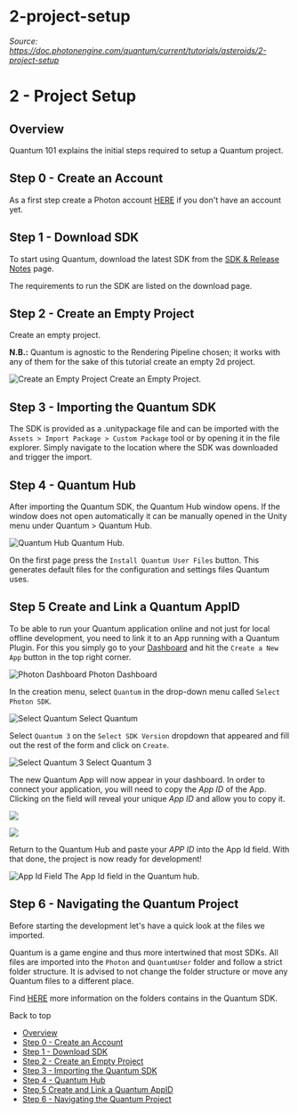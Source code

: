 # 2-project-setup

_Source: https://doc.photonengine.com/quantum/current/tutorials/asteroids/2-project-setup_

# 2 - Project Setup

## Overview

Quantum 101 explains the initial steps required to setup a Quantum project.

## Step 0 - Create an Account

As a first step create a Photon account [HERE](https://id.photonengine.com/account/signup) if you don't have an account yet.

## Step 1 - Download SDK

To start using Quantum, download the latest SDK from the [SDK & Release Notes](/quantum/current/getting-started/initial-setup) page.

The requirements to run the SDK are listed on the download page.

## Step 2 - Create an Empty Project

Create an empty project.

**N.B.:** Quantum is agnostic to the Rendering Pipeline chosen; it works with any of them for the sake of this tutorial create an empty 2d project.

![Create an Empty Project](/docs/img/quantum/v3/tutorials/asteroids/2-create-project.png)
Create an Empty Project.
## Step 3 - Importing the Quantum SDK

The SDK is provided as a .unitypackage file and can be imported with the `Assets > Import Package > Custom Package` tool or by opening it in the file explorer. Simply navigate to the location where the SDK was downloaded and trigger the import.

## Step 4 - Quantum Hub

After importing the Quantum SDK, the Quantum Hub window opens. If the window does not open automatically it can be manually opened in the Unity menu under Quantum > Quantum Hub.

![Quantum Hub](/docs/img/quantum/v3/tutorials/asteroids/2-quantum-hub.png)
Quantum Hub.


On the first page press the `Install Quantum User Files` button. This generates default files for the configuration and settings files Quantum uses.

## Step 5 Create and Link a Quantum AppID

To be able to run your Quantum application online and not just for local offline development, you need to link it to an App running with a Quantum Plugin. For this you simply go to your [Dashboard](https://dashboard.photonengine.com/publiccloud) and hit the `Create a New App` button in the top right corner.

![Photon Dashboard](/docs/img/quantum/v3/tutorials/asteroids/2-dashboard-create-app-id.png)
Photon Dashboard


In the creation menu, select `Quantum` in the drop-down menu called `Select Photon SDK`.

![Select Quantum](/docs/img/quantum/v3/tutorials/asteroids/2-dashboard-chose-quantum-type.png)
Select Quantum


Select `Quantum 3` on the `Select SDK Version` dropdown that appeared and fill out the rest of the form and click on `Create`.

![Select Quantum 3](/docs/img/quantum/v3/tutorials/asteroids/2-dashboard-chose-quantum-type2.png)
Select Quantum 3


The new Quantum App will now appear in your dashboard. In order to connect your application, you will need to copy the _App ID_ of the App. Clicking on the field will reveal your unique _App ID_ and allow you to copy it.

![](/docs/img/quantum/v3/tutorials/asteroids/2-quantum-app-example.png)

![](/docs/img/quantum/v3/tutorials/asteroids/2-quantum-app-id.png)

Return to the Quantum Hub and paste your _APP ID_ into the App Id field. With that done, the project is now ready for development!

![App Id Field](/docs/img/quantum/v3/tutorials/asteroids/2-app-id.png)
The App Id field in the Quantum hub.
## Step 6 - Navigating the Quantum Project

Before starting the development let's have a quick look at the files we imported.

Quantum is a game engine and thus more intertwined that most SDKs. All files are imported into the `Photon` and `QuantumUser` folder and follow a strict folder structure. It is advised to not change the folder structure or move any Quantum files to a different place.

Find [HERE](/quantum/current/manual/quantum-project) more information on the folders contains in the Quantum SDK.

Back to top

- [Overview](#overview)
- [Step 0 - Create an Account](#step-0-create-an-account)
- [Step 1 - Download SDK](#step-1-download-sdk)
- [Step 2 - Create an Empty Project](#step-2-create-an-empty-project)
- [Step 3 - Importing the Quantum SDK](#step-3-importing-the-quantum-sdk)
- [Step 4 - Quantum Hub](#step-4-quantum-hub)
- [Step 5 Create and Link a Quantum AppID](#step-5-create-and-link-a-quantum-appid)
- [Step 6 - Navigating the Quantum Project](#step-6-navigating-the-quantum-project)